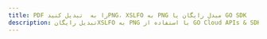 ---title: PDF را به  تبدیل کنیدPNG، XSLFO به PNG مبدل رایگان یا GO SDKdescription: تبدیل رایگانXSLFO به PNG با استفاده از GO Cloud APIs & SDK همچنین اسناد PDF را در Cloud ایجاد، ویرایش و رندر کنید.---